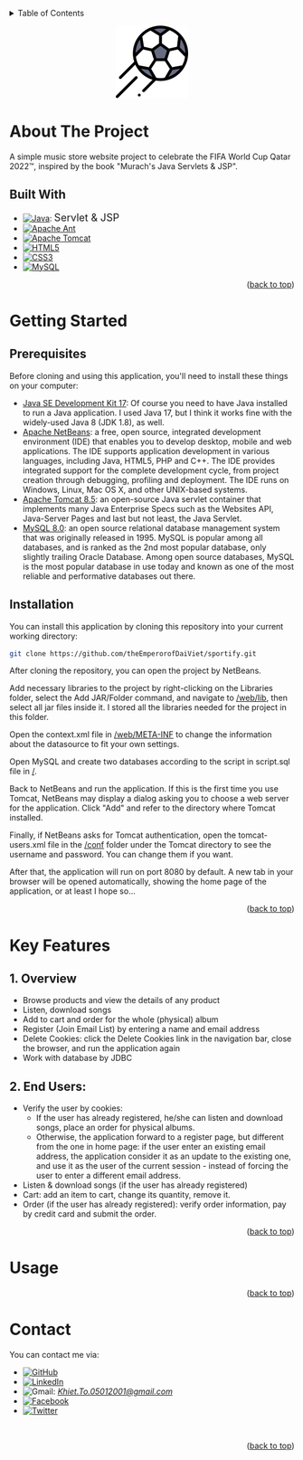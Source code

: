 <a name="readme-top"></a>
<!-- TABLE OF CONTENTS -->
<details>
  <summary>Table of Contents</summary>
  <ol>
    <li>
      <a href="#about-the-project">About The Project</a>
      <ul>
        <li><a href="#built-with">Built With</a></li>
      </ul>
    </li>
    <li>
      <a href="#getting-started">Getting Started</a>
      <ul>
        <li><a href="#prerequisites">Prerequisites</a></li>
        <li><a href="#installation">Installation</a></li>
      </ul>
    </li>
    <li><a href="#key-features">Key Features</li>
    <li><a href="#usage">Usage</a></li>
    <li><a href="#contact">Contact</a></li>
  </ol>
</details>

<p align="center">
    <img src="/web/images/logo.png" width="128" height="128">
</p>

# About The Project
A simple music store website project to celebrate the FIFA World Cup Qatar 2022™, inspired by the book "Murach's Java Servlets & JSP".

## Built With
* [![Java][Java-shield]][Java-url]:&nbsp;<font size=4>Servlet & JSP</font>
* [![Apache Ant][Apache Ant-shield]][Apache Ant-url]
* [![Apache Tomcat][Apache Tomcat-shield]][Apache Tomcat-url]
* [![HTML5][HTML5-shield]][HTML5-url]
* [![CSS3][CSS3-shield]][CSS3-url]
* [![MySQL][MySQL-shield]][MySQL-url]

<p align="right">(<a href="#readme-top">back to top</a>)</p>

# Getting Started

## Prerequisites
Before cloning and using this application, you'll need to install these things on your computer:
* [Java SE Development Kit 17](https://www.oracle.com/java/technologies/downloads/#java17): Of course you need to have Java installed to run a Java application. I used Java 17, but I think it works fine with the widely-used Java 8 (JDK 1.8), as well.
* [Apache NetBeans](https://netbeans.apache.org/): a free, open source, integrated development environment (IDE) that enables you to develop desktop, mobile and web applications. The IDE supports application development in various languages, including Java, HTML5, PHP and C++. The IDE provides integrated support for the complete development cycle, from project creation through debugging, profiling and deployment. The IDE runs on Windows, Linux, Mac OS X, and other UNIX-based systems.
* [Apache Tomcat 8.5](https://tomcat.apache.org/): an open-source Java servlet container that implements many Java Enterprise Specs such as the Websites API, Java-Server Pages and last but not least, the Java Servlet.
* [MySQL 8.0](https://dev.mysql.com/downloads/installer/): an open source relational database management system that was originally released in 1995. MySQL is popular among all databases, and is ranked as the 2nd most popular database, only slightly trailing Oracle Database. Among open source databases, MySQL is the most popular database in use today and known as one of the most reliable and performative databases out there.

## Installation
You can install this application by cloning this repository into your current working directory:
```sh
git clone https://github.com/theEmperorofDaiViet/sportify.git
```
After cloning the repository, you can open the project by NetBeans.

Add necessary libraries to the project by right-clicking on the Libraries folder, select the Add JAR/Folder command, and navigate to [/web/lib](/web/lib), then select all jar files inside it. I stored all the libraries needed for the project in this folder.

Open the context.xml file in [/web/META-INF](/web/META-INF) to change the information about the datasource to fit your own settings.

Open MySQL and create two databases according to the script in script.sql file in [/](/).

Back to NetBeans and run the application. If this is the first time you use Tomcat, NetBeans may display a dialog asking you to choose a web server for the application. Click "Add" and refer to the directory where Tomcat installed.

Finally, if NetBeans asks for Tomcat authentication, open the tomcat-users.xml file in the [/conf](/) folder under the Tomcat directory to see the username and password. You can change them if you want.

After that, the application will run on port 8080 by default. A new tab in your browser will be opened automatically, showing the home page of the application, or at least I hope so...

<p align="right">(<a href="#readme-top">back to top</a>)</p>

# Key Features

## 1. Overview
- Browse products and view the details of any product
- Listen, download songs
- Add to cart and order for the whole (physical) album
- Register (Join Email List) by entering a name and email address
- Delete Cookies: click the Delete Cookies link in the navigation bar, close the browser, and run the application again
- Work with database by JDBC

## 2. End Users:
- Verify the user by cookies:
  - If the user has already registered, he/she can listen and download songs, place an order for physical albums.
  - Otherwise, the application forward to a register page, but different from the one in home page: if the user enter an existing email address, the application consider it as an update to the existing one, and use it as the user of the current session - instead of forcing the user to enter a different email address.
- Listen & download songs (if the user has already registered)
- Cart: add an item to cart, change its quantity, remove it.
- Order (if the user has already registered): verify order information, pay by credit card and submit the order.

<p align="right">(<a href="#readme-top">back to top</a>)</p>

# Usage

<p align="right">(<a href="#readme-top">back to top</a>)</p>

# Contact

You can contact me via:
* [![GitHub][GitHub-shield]][GitHub-url]
* [![LinkedIn][LinkedIn-shield]][LinkedIn-url]
* ![Gmail][Gmail-shield]:&nbsp;<i>Khiet.To.05012001@gmail.com</i>
* [![Facebook][Facebook-shield]][Facebook-url]
* [![Twitter][Twitter-shield]][Twitter-url]

<br/>
<p align="right">(<a href="#readme-top">back to top</a>)</p>

<!-- MARKDOWN LINKS & IMAGES -->
<!-- Tech stack -->
[Java-shield]: https://img.shields.io/badge/Java-ED8B00?style=for-the-badge&logo=java&logoColor=white
[Java-url]: https://www.java.com/
[Apache Ant-shield]: https://img.shields.io/badge/Apache%20Ant-A81C7D?style=for-the-badge&logo=Apache%20Ant&logoColor=white
[Apache Ant-url]: https://ant.apache.org/
[Apache Tomcat-shield]: https://img.shields.io/badge/apache%20tomcat-%23F8DC75.svg?style=for-the-badge&logo=apache-tomcat&logoColor=black
[Apache Tomcat-url]: https://tomcat.apache.org/
[HTML5-shield]: https://img.shields.io/badge/html5-%23E34F26.svg?style=for-the-badge&logo=html5&logoColor=white
[HTML5-url]: https://www.w3.org/html/
[CSS3-shield]: https://img.shields.io/badge/css3-%231572B6.svg?style=for-the-badge&logo=css3&logoColor=white
[CSS3-url]: https://www.w3.org/Style/CSS/
[MySQL-shield]: https://img.shields.io/badge/MySQL-005C84?style=for-the-badge&logo=mysql&logoColor=white
[MySQL-url]: https://www.mysql.com/
<!-- Contact -->
[GitHub-shield]: https://img.shields.io/badge/github-%23121011.svg?style=for-the-badge&logo=github&logoColor=white
[GitHub-url]: https://github.com/theEmperorofDaiViet
[LinkedIn-shield]: https://img.shields.io/badge/linkedin-%230077B5.svg?style=for-the-badge&logo=linkedin&logoColor=white
[LinkedIn-url]: https://www.linkedin.com/in/khiet-to/
[Gmail-shield]: https://img.shields.io/badge/Gmail-D14836?style=for-the-badge&logo=gmail&logoColor=white
[Facebook-shield]: https://img.shields.io/badge/Facebook-%231877F2.svg?style=for-the-badge&logo=Facebook&logoColor=white
[Facebook-url]: https://www.facebook.com/Khiet.To.Official/
[Twitter-shield]: https://img.shields.io/badge/Twitter-%231DA1F2.svg?style=for-the-badge&logo=Twitter&logoColor=white
[Twitter-url]: https://twitter.com/KhietTo